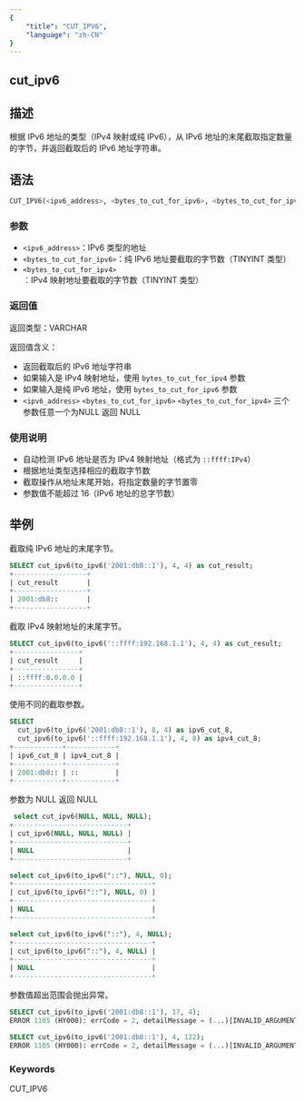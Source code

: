 ```yaml
---
{
    "title": "CUT_IPV6",
    "language": "zh-CN"
}
---
```


## cut_ipv6

## 描述
根据 IPv6 地址的类型（IPv4 映射或纯 IPv6），从 IPv6 地址的末尾截取指定数量的字节，并返回截取后的 IPv6 地址字符串。

## 语法
```sql
CUT_IPV6(<ipv6_address>, <bytes_to_cut_for_ipv6>, <bytes_to_cut_for_ipv4>)
```

### 参数
- `<ipv6_address>`：IPv6 类型的地址
- `<bytes_to_cut_for_ipv6>`：纯 IPv6 地址要截取的字节数（TINYINT 类型）
- `<bytes_to_cut_for_ipv4>`：IPv4 映射地址要截取的字节数（TINYINT 类型）

### 返回值
返回类型：VARCHAR

返回值含义：
- 返回截取后的 IPv6 地址字符串
- 如果输入是 IPv4 映射地址，使用 `bytes_to_cut_for_ipv4` 参数
- 如果输入是纯 IPv6 地址，使用 `bytes_to_cut_for_ipv6` 参数
- `<ipv6_address>` `<bytes_to_cut_for_ipv6>` `<bytes_to_cut_for_ipv4>` 三个参数任意一个为NULL 返回 NULL

### 使用说明
- 自动检测 IPv6 地址是否为 IPv4 映射地址（格式为 `::ffff:IPv4`）
- 根据地址类型选择相应的截取字节数
- 截取操作从地址末尾开始，将指定数量的字节置零
- 参数值不能超过 16（IPv6 地址的总字节数）

## 举例

截取纯 IPv6 地址的末尾字节。
```sql
SELECT cut_ipv6(to_ipv6('2001:db8::1'), 4, 4) as cut_result;
+------------------+
| cut_result       |
+------------------+
| 2001:db8::       |
+------------------+
```

截取 IPv4 映射地址的末尾字节。
```sql
SELECT cut_ipv6(to_ipv6('::ffff:192.168.1.1'), 4, 4) as cut_result;
+----------------+
| cut_result     |
+----------------+
| ::ffff:0.0.0.0 |
+----------------+
```

使用不同的截取参数。
```sql
SELECT 
  cut_ipv6(to_ipv6('2001:db8::1'), 8, 4) as ipv6_cut_8,
  cut_ipv6(to_ipv6('::ffff:192.168.1.1'), 4, 8) as ipv4_cut_8;
+------------+------------+
| ipv6_cut_8 | ipv4_cut_8 |
+------------+------------+
| 2001:db8:: | ::         |
+------------+------------+
```

参数为 NULL 返回 NULL
```sql 
 select cut_ipv6(NULL, NULL, NULL);
+----------------------------+
| cut_ipv6(NULL, NULL, NULL) |
+----------------------------+
| NULL                       |
+----------------------------+

select cut_ipv6(to_ipv6("::"), NULL, 0);
+----------------------------------+
| cut_ipv6(to_ipv6("::"), NULL, 0) |
+----------------------------------+
| NULL                             |
+----------------------------------+

select cut_ipv6(to_ipv6("::"), 4, NULL);
+----------------------------------+
| cut_ipv6(to_ipv6("::"), 4, NULL) |
+----------------------------------+
| NULL                             |
+----------------------------------+
```

参数值超出范围会抛出异常。
```sql
SELECT cut_ipv6(to_ipv6('2001:db8::1'), 17, 4);
ERROR 1105 (HY000): errCode = 2, detailMessage = (...)[INVALID_ARGUMENT]Illegal value for argument 2 TINYINT of function cut_ipv6

SELECT cut_ipv6(to_ipv6('2001:db8::1'), 4, 122);
ERROR 1105 (HY000): errCode = 2, detailMessage = (...)[INVALID_ARGUMENT]Illegal value for argument 3 TINYINT of function cut_ipv6
```

### Keywords

CUT_IPV6

